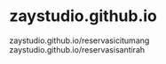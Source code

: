 # zaystudio.github.io

<script type='text/javascript' src='//pl26872761.profitableratecpm.com/a0/f5/e4/a0f5e441944da1925be91b6d2a41850f.js'></script>

zaystudio.github.io/reservasicitumang <br>
zaystudio.github.io/reservasisantirah
